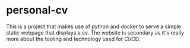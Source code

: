 # personal-cv

This is a project that makes use of python and docker to serve a simple static webpage that displays a cv. The website is secondary as it's really more about the tooling and technology used for CI/CD.
